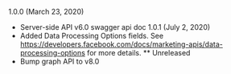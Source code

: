 1.0.0 (March 23, 2020)
* Server-side API v6.0 swagger api doc
1.0.1 (July 2, 2020)
* Added Data Processing Options fields. See https://developers.facebook.com/docs/marketing-apis/data-processing-options for more details.
** Unreleased
* Bump graph API to v8.0
